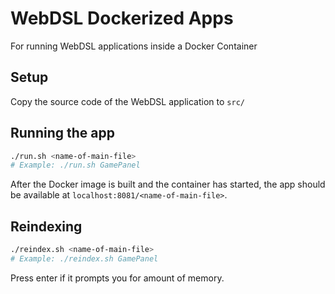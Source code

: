 # WebDSL Dockerized Apps

For running WebDSL applications inside a Docker Container

## Setup

Copy the source code of the WebDSL application to `src/`

## Running the app

```bash
./run.sh <name-of-main-file>
# Example: ./run.sh GamePanel
```

After the Docker image is built and the container has started, the app should be available at `localhost:8081/<name-of-main-file>`.

## Reindexing

```bash
./reindex.sh <name-of-main-file>
# Example: ./reindex.sh GamePanel
```

Press enter if it prompts you for amount of memory.

